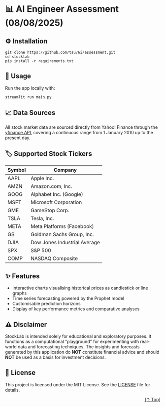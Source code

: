 # 📊 AI Engineer Assessment (08/08/2025)


## ⚙️ Installation
```
git clone https://github.com/tsu76i/assessment.git
cd stocklab
pip install -r requirements.txt
```

## 🚀 Usage

Run the app locally with:
```
streamlit run main.py
```



## 📈 Data Sources

All stock market data are sourced directly from Yahoo! Finance through the [yfinance API](https://pypi.org/project/yfinance/), covering a continuous range from 1 January 2010 up to the present day.

## 🏷️ Supported Stock Tickers

| Symbol | Company                        |
|--------|-------------------------------|
| AAPL   | Apple Inc.                    |
| AMZN   | Amazon.com, Inc.              |
| GOOG   | Alphabet Inc. (Google)        |
| MSFT   | Microsoft Corporation         |
| GME    | GameStop Corp.                |
| TSLA   | Tesla, Inc.                   |
| META   | Meta Platforms (Facebook)     |
| GS     | Goldman Sachs Group, Inc.     |
| DJIA   | Dow Jones Industrial Average  |
| SPX    | S&P 500                       |
| COMP   | NASDAQ Composite              |



## ✨ Features

- Interactive charts visualising historical prices as candlestick or line graphs
- Time series forecasting powered by the Prophet model
- Customisable prediction horizons
- Display of key performance metrics and comparative analyses

## ⚠️ Disclaimer

StockLab is intended solely for educational and exploratory purposes. It functions as a computational "playground" for experimenting with real-world data and forecasting techniques. The insights and forecasts generated by this application do **NOT** constitute financial advice and should **NOT** be used as a basis for investment decisions.

## 📜 License

This project is licensed under the MIT License. See the [LICENSE](/LICENSE) file for details.

<p align="right"><a href="#top">[↑ Top]</a></p>